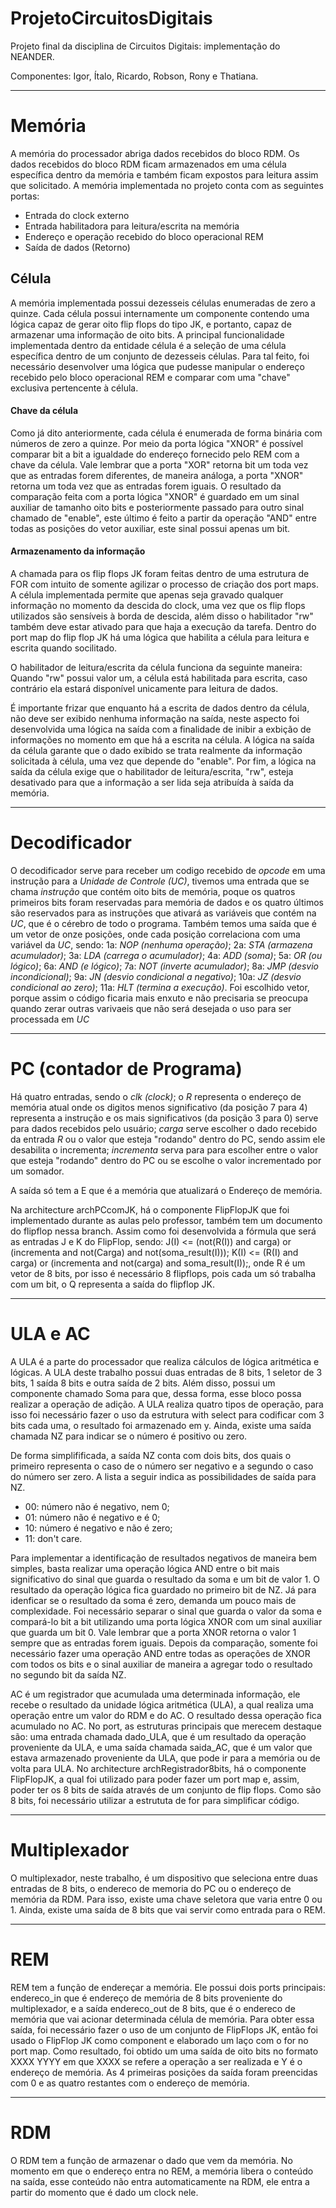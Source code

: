 # ProjetoCircuitosDigitais
Projeto final da disciplina de Circuitos Digitais: implementação do NEANDER.


Componentes: Igor, Ítalo, Ricardo, Robson, Rony e Thatiana.

___________________________________________________________________________



# Memória

A memória do processador abriga dados recebidos do bloco RDM. Os dados recebidos do bloco RDM ficam armazenados em uma célula específica dentro da memória e também ficam expostos para leitura assim que solicitado. A memória implementada no projeto conta com as seguintes portas:

* Entrada do clock externo
* Entrada habilitadora para leitura/escrita na memória
* Endereço e operação recebido do bloco operacional REM
* Saída de dados (Retorno)


## Célula

A memória implementada possui dezesseis células enumeradas de zero a quinze. Cada célula possui internamente um componente contendo uma lógica capaz de gerar oito flip flops do tipo JK, e portanto, capaz de armazenar uma informação de oito bits.
A principal funcionalidade implementada dentro da entidade célula é a seleção de uma célula específica dentro de um conjunto de dezesseis células. Para tal feito, foi necessário desenvolver uma lógica que pudesse manipular o endereço recebido pelo bloco operacional REM e comparar com uma "chave" exclusiva pertencente à célula.

#### Chave da célula
Como já dito anteriormente, cada célula é enumerada de forma binária com números de zero a quinze. Por meio da porta lógica "XNOR" é possível comparar bit a bit a igualdade do endereço fornecido pelo REM com a chave da célula. Vale lembrar que a porta "XOR" retorna bit um toda vez que as entradas forem diferentes, de maneira análoga, a porta "XNOR" retorna um toda vez que as entradas forem iguais. O resultado da comparação feita com a porta lógica "XNOR" é guardado em um sinal auxiliar de tamanho oito bits e posteriormente passado para outro sinal chamado de "enable", este último é feito a partir da operação "AND" entre todas as posições do vetor auxiliar, este sinal possui apenas um bit.

#### Armazenamento da informação
A chamada para os flip flops JK foram feitas dentro de uma estrutura de FOR com intuito de somente agilizar o processo de criação dos port maps. A célula implementada permite que apenas seja gravado qualquer informação no momento da descida do clock, uma vez que os flip flops utilizados são sensíveis à borda de descida, além disso o habilitador "rw" também deve estar ativado para que haja a execução da tarefa. Dentro do port map do flip flop JK há uma lógica que habilita a célula para leitura e escrita quando socilitado.

O habilitador de leitura/escrita da célula funciona da seguinte maneira:
Quando "rw" possui valor um, a célula está habilitada para escrita, caso contrário ela estará disponível unicamente para leitura de dados.

É importante frizar que enquanto há a escrita de dados dentro da célula, não deve ser exibido nenhuma informação na saída, neste aspecto foi desenvolvida uma lógica na saída com a finalidade de inibir a exbição de informações no momento em que há a escrita na célula. A lógica na saída da célula garante que o dado exibido se trata realmente da informação solicitada à célula, uma vez que depende do "enable". Por fim, a lógica na saída da célula exige que o habilitador de leitura/escrita, "rw", esteja desativado para que a informação a ser lida seja atribuída à saída da memória.

__________________________________________________________________________________________________


# Decodificador


O decodificador serve para receber um codigo recebido de *opcode* em uma instrução para a *Unidade de Controle (UC)*, tivemos uma entrada que se chama *instrução* que contém oito bits de memória, poque os quatros primeiros bits foram reservadas para memória de dados e os quatro últimos são reservados para as instruções que ativará as variáveis que contém na *UC*, que é o cérebro de todo o programa. Também temos uma saída que é um vetor de onze posições, onde cada posição correlaciona com uma variável da *UC*, sendo:
1a: *NOP (nenhuma operação)*;
2a: *STA (armazena acumulador)*;
3a: *LDA (carrega o acumulador)*;
4a: *ADD (soma)*;
5a: *OR (ou lógico)*;
6a: *AND (e lógico)*;
7a: *NOT (inverte acumulador)*;
8a: *JMP (desvio incondicional)*;
9a: *JN (desvio condicional a negativo)*;
10a: *JZ (desvio condicional ao zero)*;
11a: *HLT (termina a execução)*.
Foi escolhido vetor, porque assim o código ficaria mais enxuto e não precisaria se preocupa quando zerar outras varivaeis que não será desejada o uso para ser processada em *UC*

________________________________________________________________________________________________

# PC (contador de Programa)

Há quatro entradas, sendo o *clk (clock)*; 
o *R* representa o endereço de memória atual onde os digitos menos significativo (da posição 7 para 4) representa a instrução e os mais significativos (da posição 3 para 0) serve para dados recebidos pelo usuário;
*carga* serve escolher o dado recebido da entrada *R* ou o valor que esteja "rodando" dentro do PC, sendo assim ele desabilita o incrementa;
*incrementa* serva para para escolher entre o valor que esteja "rodando" dentro do PC ou se escolhe o valor incrementado por um somador.

A saída só tem a E que é a memória que atualizará o Endereço de memória.

Na architecture archPCcomJK, há o componente FlipFlopJK que foi implementado durante as aulas pelo professor, também tem um documento do flipflop nessa branch.
Assim como foi desenvolvida a fórmula que será as entradas J e K do FlipFlop, sendo:
J(I) <= (not(R(I)) and carga) or (incrementa and not(Carga) and not(soma_result(I)));
K(I) <= (R(I) and carga) or (incrementa and not(carga) and soma_result(I));, onde R é um vetor de 8 bits, 
por isso é necessário 8 flipflops, pois cada um só trabalha com um bit, o Q representa a saída do flipflop JK.

________________________________________________________________________________________________

# ULA e AC

A ULA é a parte do processador que realiza cálculos de lógica aritmética e lógicas. A ULA deste trabalho possui duas entradas de 8 bits, 1 seletor de 3 bits, 1 saída 8 bits e outra saída de 2 bits. Além disso, possui um componente chamado Soma para que, dessa forma, esse bloco possa realizar a operação de adição. A ULA realiza quatro tipos de operação, para isso foi necessário fazer o uso da estrutura with select para codificar com 3 bits cada uma, o resultado foi armazenado em y. Ainda, existe uma saída chamada NZ para indicar se o número é positivo ou zero. 

De forma simplifificada, a saída NZ conta com dois bits, dos quais o primeiro representa o caso de o número ser negativo e a segundo o caso do número ser zero. A lista a seguir indica as possibilidades de saída para NZ.

* 00: número não é negativo, nem 0;
* 01: número não é negativo e é 0;
* 10: número é negativo e não é zero;
* 11: don't care.

Para implementar a identificação de resultados negativos de maneira bem simples, basta realizar uma operação lógica AND entre o bit mais significativo do sinal que guarda o resultado da soma e um bit de valor 1. O resultado da operação lógica fica guardado no primeiro bit de NZ.
Já para idenficar se o resultado da soma é zero, demanda um pouco mais de complexidade. Foi necessário separar o sinal que guarda o valor da soma e compará-lo bit a bit utilizando uma porta lógica XNOR com um sinal auxiliar que guarda um bit 0. Vale lembrar que a porta XNOR retorna o valor 1 sempre que as entradas forem iguais. Depois da comparação, somente foi necessário fazer uma operação AND entre todas as operações de XNOR com todos os bits e o sinal auxiliar de maneira a agregar todo o resultado no segundo bit da saída NZ.

AC é um registrador que acumulada uma determinada informação, ele recebe o resultado da unidade lógica aritmética (ULA), a qual realiza uma operação entre um valor do RDM e do AC. O resultado dessa operação fica acumulado no AC. No port, as estruturas principais que merecem destaque são: uma entrada chamada dado_ULA, que é um resultado da operação proveniente da ULA, e uma saída chamada saida_AC, que é um valor que estava armazenado proveniente da ULA, que pode ir para a memória ou de volta para ULA. No architecture archRegistrador8bits, há o componente FlipFlopJK, a qual foi utilizado para poder fazer um port map e, assim, poder ter os 8 bits de saída através de um conjunto de flip flops. Como são 8 bits, foi necessário utilizar a estrututa de for para simplificar código.

________________________________________________________________________________________________

# Multiplexador
O multiplexador, neste trabalho, é um dispositivo que seleciona entre duas entradas de 8 bits, o endereco de memoria do PC ou o endereço de memória da RDM. Para isso, existe uma chave seletora que varia entre 0 ou 1. Ainda, existe uma saída de 8 bits que vai servir como entrada para o REM.

________________________________________________________________________________________________

# REM
REM tem a função de endereçar  a memória. Ele possui dois ports principais: endereco_in que é endereço de memória de 8 bits proveniente do multiplexador, e a saída endereco_out de 8 bits, que é o endereco de memória que vai acionar determinada célula de memória.
Para obter essa saída, foi necessário fazer o uso de um conjunto de FlipFlops JK, então foi usado o FlipFlop JK como component e  elaborado um laço com o for no port map. Como resultado, foi obtido um uma saída de oito bits no formato XXXX YYYY em que XXXX se refere a operação a ser realizada e Y é o endereço de memória. As 4 primeiras posições da saída foram preencidas com 0 e as quatro restantes com o endereço de memória.
________________________________________________________________________________________________

# RDM
O RDM tem a função de armazenar o dado que vem da memória. No momento em que o endereço entra no REM, a memória libera o conteúdo na saída, esse conteúdo não entra automaticamente na RDM, ele entra a partir do momento que é dado um clock nele. 

